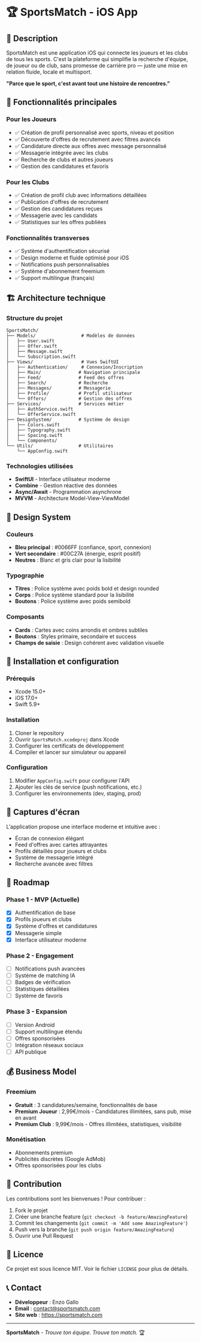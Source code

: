 # 🏆 SportsMatch - iOS App

## 📱 Description

SportsMatch est une application iOS qui connecte les joueurs et les clubs de tous les sports. C'est la plateforme qui simplifie la recherche d'équipe, de joueur ou de club, sans promesse de carrière pro — juste une mise en relation fluide, locale et multisport.

**"Parce que le sport, c'est avant tout une histoire de rencontres."**

## 🎯 Fonctionnalités principales

### Pour les Joueurs
- ✅ Création de profil personnalisé avec sports, niveau et position
- ✅ Découverte d'offres de recrutement avec filtres avancés
- ✅ Candidature directe aux offres avec message personnalisé
- ✅ Messagerie intégrée avec les clubs
- ✅ Recherche de clubs et autres joueurs
- ✅ Gestion des candidatures et favoris

### Pour les Clubs
- ✅ Création de profil club avec informations détaillées
- ✅ Publication d'offres de recrutement
- ✅ Gestion des candidatures reçues
- ✅ Messagerie avec les candidats
- ✅ Statistiques sur les offres publiées

### Fonctionnalités transverses
- ✅ Système d'authentification sécurisé
- ✅ Design moderne et fluide optimisé pour iOS
- ✅ Notifications push personnalisables
- ✅ Système d'abonnement freemium
- ✅ Support multilingue (français)

## 🏗️ Architecture technique

### Structure du projet
```
SportsMatch/
├── Models/                 # Modèles de données
│   ├── User.swift
│   ├── Offer.swift
│   ├── Message.swift
│   └── Subscription.swift
├── Views/                  # Vues SwiftUI
│   ├── Authentication/     # Connexion/Inscription
│   ├── Main/              # Navigation principale
│   ├── Feed/              # Feed des offres
│   ├── Search/            # Recherche
│   ├── Messages/          # Messagerie
│   ├── Profile/           # Profil utilisateur
│   └── Offers/            # Gestion des offres
├── Services/              # Services métier
│   ├── AuthService.swift
│   └── OfferService.swift
├── DesignSystem/          # Système de design
│   ├── Colors.swift
│   ├── Typography.swift
│   ├── Spacing.swift
│   └── Components/
└── Utils/                 # Utilitaires
    └── AppConfig.swift
```

### Technologies utilisées
- **SwiftUI** - Interface utilisateur moderne
- **Combine** - Gestion réactive des données
- **Async/Await** - Programmation asynchrone
- **MVVM** - Architecture Model-View-ViewModel

## 🎨 Design System

### Couleurs
- **Bleu principal** : #0066FF (confiance, sport, connexion)
- **Vert secondaire** : #00C27A (énergie, esprit positif)
- **Neutres** : Blanc et gris clair pour la lisibilité

### Typographie
- **Titres** : Police système avec poids bold et design rounded
- **Corps** : Police système standard pour la lisibilité
- **Boutons** : Police système avec poids semibold

### Composants
- **Cards** : Cartes avec coins arrondis et ombres subtiles
- **Boutons** : Styles primaire, secondaire et success
- **Champs de saisie** : Design cohérent avec validation visuelle

## 🚀 Installation et configuration

### Prérequis
- Xcode 15.0+
- iOS 17.0+
- Swift 5.9+

### Installation
1. Cloner le repository
2. Ouvrir `SportsMatch.xcodeproj` dans Xcode
3. Configurer les certificats de développement
4. Compiler et lancer sur simulateur ou appareil

### Configuration
1. Modifier `AppConfig.swift` pour configurer l'API
2. Ajouter les clés de service (push notifications, etc.)
3. Configurer les environnements (dev, staging, prod)

## 📱 Captures d'écran

L'application propose une interface moderne et intuitive avec :
- Écran de connexion élégant
- Feed d'offres avec cartes attrayantes
- Profils détaillés pour joueurs et clubs
- Système de messagerie intégré
- Recherche avancée avec filtres

## 🔮 Roadmap

### Phase 1 - MVP (Actuelle)
- [x] Authentification de base
- [x] Profils joueurs et clubs
- [x] Système d'offres et candidatures
- [x] Messagerie simple
- [x] Interface utilisateur moderne

### Phase 2 - Engagement
- [ ] Notifications push avancées
- [ ] Système de matching IA
- [ ] Badges de vérification
- [ ] Statistiques détaillées
- [ ] Système de favoris

### Phase 3 - Expansion
- [ ] Version Android
- [ ] Support multilingue étendu
- [ ] Offres sponsorisées
- [ ] Intégration réseaux sociaux
- [ ] API publique

## 💰 Business Model

### Freemium
- **Gratuit** : 3 candidatures/semaine, fonctionnalités de base
- **Premium Joueur** : 2,99€/mois - Candidatures illimitées, sans pub, mise en avant
- **Premium Club** : 9,99€/mois - Offres illimitées, statistiques, visibilité

### Monétisation
- Abonnements premium
- Publicités discrètes (Google AdMob)
- Offres sponsorisées pour les clubs

## 🤝 Contribution

Les contributions sont les bienvenues ! Pour contribuer :

1. Fork le projet
2. Créer une branche feature (`git checkout -b feature/AmazingFeature`)
3. Commit les changements (`git commit -m 'Add some AmazingFeature'`)
4. Push vers la branche (`git push origin feature/AmazingFeature`)
5. Ouvrir une Pull Request

## 📄 Licence

Ce projet est sous licence MIT. Voir le fichier `LICENSE` pour plus de détails.

## 📞 Contact

- **Développeur** : Enzo Gallo
- **Email** : contact@sportsmatch.com
- **Site web** : https://sportsmatch.com

---

**SportsMatch** - *Trouve ton équipe. Trouve ton match.* 🏆
